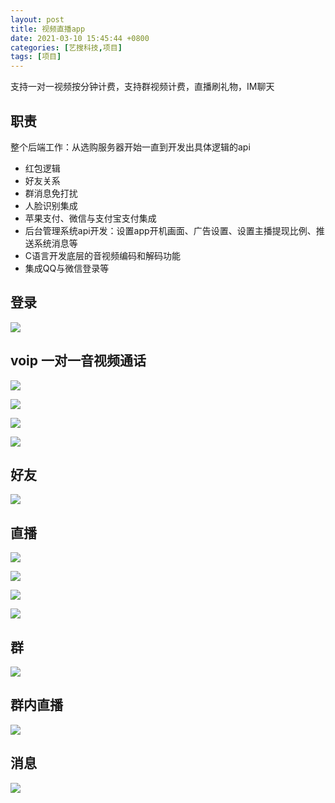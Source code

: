 ```yaml
---
layout: post
title: 视频直播app
date: 2021-03-10 15:45:44 +0800
categories: [艺搜科技,项目]
tags: [项目]
---
```

支持一对一视频按分钟计费，支持群视频计费，直播刷礼物，IM聊天

## 职责
整个后端工作：从选购服务器开始一直到开发出具体逻辑的api
- 红包逻辑
- 好友关系
- 群消息免打扰
- 人脸识别集成
- 苹果支付、微信与支付宝支付集成
- 后台管理系统api开发：设置app开机画面、广告设置、设置主播提现比例、推送系统消息等
- C语言开发底层的音视频编码和解码功能
- 集成QQ与微信登录等


## 登录

![](/assets/project/pic_0.png)

## voip 一对一音视频通话

![](/assets/project/voip_1.png)

![](/assets/project/voip_2.png)

![](/assets/project/voip_3.png)

![](/assets/project/voip_4.png)

## 好友

![](/assets/project/pic_5.png)

## 直播

![](/assets/project/pic_6.png)

![](/assets/project/pic_7.png)

![](/assets/project/pic_8.png)

![](/assets/project/pic_9.png)

## 群

![](/assets/project/pic_10.png)

## 群内直播

![](/assets/project/pic_11.png)

## 消息

![](/assets/project/pic_12.png)